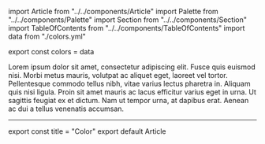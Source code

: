 import Article from "../../components/Article"
import Palette from "../../components/Palette"
import Section from "../../components/Section"
import TableOfContents from "../../components/TableOfContents"
import data from "./colors.yml"

export const colors = data

Lorem ipsum dolor sit amet, consectetur adipiscing elit. Fusce
quis euismod nisi. Morbi metus mauris, volutpat ac aliquet eget,
laoreet vel tortor. Pellentesque commodo tellus nibh, vitae
varius lectus pharetra in. Aliquam quis nisi ligula. Proin sit
amet mauris ac lacus efficitur varius eget in urna. Ut sagittis
feugiat ex et dictum. Nam ut tempor urna, at dapibus erat.
Aenean ac dui a tellus venenatis accumsan.

***

<Palette colors={colors} />

export const title = "Color"
export default Article

